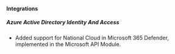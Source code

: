 #### Integrations

##### Azure Active Directory Identity And Access

- Added support for National Cloud in Microsoft 365 Defender, implemented in the Microsoft API Module.
